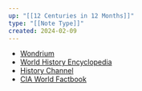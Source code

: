 ```yaml
---
up: "[[12 Centuries in 12 Months]]"
type: "[[Note Type]]"
created: 2024-02-09
---
```

- [Wondrium](https://wondrium.com)
- [World History Encyclopedia](https://www.worldhistory.org)
- [History Channel](https://www.history.de)
- [CIA World Factbook](https://www.cia.gov/the-world-factbook/)